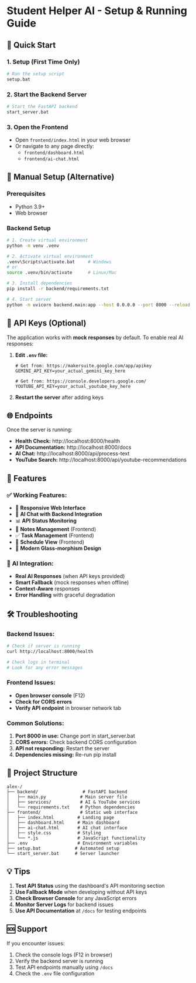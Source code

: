 # Student Helper AI - Setup & Running Guide

## 🚀 Quick Start

### 1. **Setup (First Time Only)**
```bash
# Run the setup script
setup.bat
```

### 2. **Start the Backend Server**
```bash
# Start the FastAPI backend
start_server.bat
```

### 3. **Open the Frontend**
- Open `frontend/index.html` in your web browser
- Or navigate to any page directly:
  - `frontend/dashboard.html`
  - `frontend/ai-chat.html`

## 🔧 Manual Setup (Alternative)

### Prerequisites
- Python 3.9+
- Web browser

### Backend Setup
```bash
# 1. Create virtual environment
python -m venv .venv

# 2. Activate virtual environment
.venv\Scripts\activate.bat     # Windows
# or
source .venv/bin/activate      # Linux/Mac

# 3. Install dependencies
pip install -r backend/requirements.txt

# 4. Start server
python -m uvicorn backend.main:app --host 0.0.0.0 --port 8000 --reload
```

## 🔑 API Keys (Optional)

The application works with **mock responses** by default. To enable real AI responses:

1. **Edit `.env` file:**
   ```env
   # Get from: https://makersuite.google.com/app/apikey
   GEMINI_API_KEY=your_actual_gemini_key_here
   
   # Get from: https://console.developers.google.com/
   YOUTUBE_API_KEY=your_actual_youtube_key_here
   ```

2. **Restart the server** after adding keys

## 🌐 Endpoints

Once the server is running:

- **Health Check:** http://localhost:8000/health
- **API Documentation:** http://localhost:8000/docs
- **AI Chat:** http://localhost:8000/api/process-text
- **YouTube Search:** http://localhost:8000/api/youtube-recommendations

## 🎯 Features

### ✅ **Working Features:**
- 📱 **Responsive Web Interface**
- 🤖 **AI Chat with Backend Integration**
- 📊 **API Status Monitoring**
- 📝 **Notes Management** (Frontend)
- ✅ **Task Management** (Frontend)
- 📅 **Schedule View** (Frontend)
- 🎨 **Modern Glass-morphism Design**

### 🔄 **AI Integration:**
- **Real AI Responses** (when API keys provided)
- **Smart Fallback** (mock responses when offline)
- **Context-Aware** responses
- **Error Handling** with graceful degradation

## 🛠️ Troubleshooting

### Backend Issues:
```bash
# Check if server is running
curl http://localhost:8000/health

# Check logs in terminal
# Look for any error messages
```

### Frontend Issues:
- **Open browser console** (F12)
- **Check for CORS errors**
- **Verify API endpoint** in browser network tab

### Common Solutions:
1. **Port 8000 in use:** Change port in start_server.bat
2. **CORS errors:** Check backend CORS configuration
3. **API not responding:** Restart the server
4. **Dependencies missing:** Re-run pip install

## 📁 Project Structure

```
alex-/
├── backend/                 # FastAPI backend
│   ├── main.py             # Main server file
│   ├── services/           # AI & YouTube services
│   └── requirements.txt    # Python dependencies
├── frontend/               # Static web interface
│   ├── index.html         # Landing page
│   ├── dashboard.html     # Main dashboard
│   ├── ai-chat.html       # AI chat interface
│   ├── style.css          # Styling
│   └── *.js               # JavaScript functionality
├── .env                   # Environment variables
├── setup.bat             # Automated setup
└── start_server.bat      # Server launcher
```

## 💡 Tips

1. **Test API Status** using the dashboard's API monitoring section
2. **Use Fallback Mode** when developing without API keys
3. **Check Browser Console** for any JavaScript errors
4. **Monitor Server Logs** for backend issues
5. **Use API Documentation** at `/docs` for testing endpoints

## 🆘 Support

If you encounter issues:
1. Check the console logs (F12 in browser)
2. Verify the backend server is running
3. Test API endpoints manually using `/docs`
4. Check the `.env` file configuration